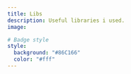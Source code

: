 ```yaml
---
title: Libs
description: Useful libraries i used.
image:

# Badge style
style:
  background: "#86C166"
  color: "#fff"
---
```

